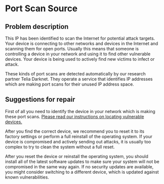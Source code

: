 # Port Scan Source

## Problem description

This IP has been identified to scan the Internet for potential attack targets. Your device is connecting to other networks and devices in the Internet and scanning them for open ports. Usually this means that someone is controlling a device in your network and using it to find other vulnerable devices. Your device is being used to actively find new victims to infect or attack.

These kinds of port scans are detected automatically by our research partner Telia Darknet. They operate a service that identifies IP addresses which are making port scans for their unused IP address space. 

## Suggestions for repair

First of all you need to identify the device in your network which is making these port scans. [Please read our instructions on locating vulnerable devices.](../locate.md)

After you find the correct device, we recommend you to reset it to its factory settings or perform a full reinstall of the operating system. If your device is compromised and actively sending out attacks, it is usually too complex to try to clean the system without a full reset. 

After you reset the device or reinstall the operating system, you should install all of the latest software updates to make sure your system will not be compromised in the same way again. If no security updates are available, you might consider switching to a different device, which is updated against known vulnerabilities.
